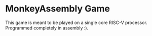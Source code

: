 # MonkeyAssembly Game

This game is meant to be played on a single core RISC-V processor. Programmed completely in assembly :).
